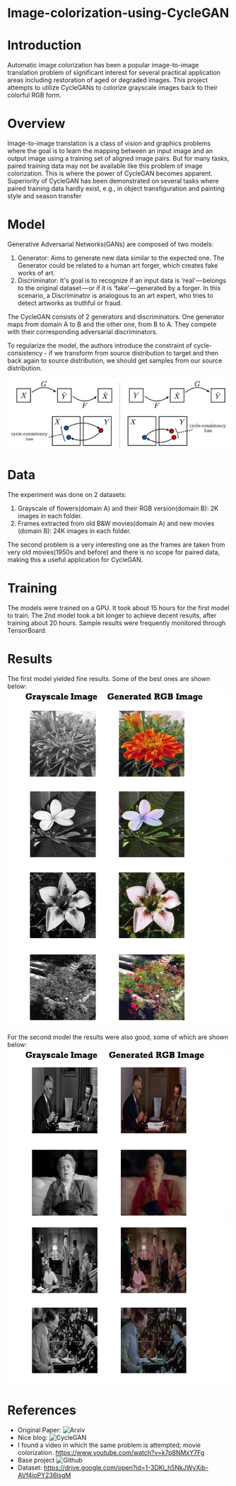 # Image-colorization-using-CycleGAN

# Introduction

Automatic image colorization has been a popular image-to-image translation problem of significant interest for several practical application areas including restoration of aged or degraded images. This project attempts to utilize CycleGANs to colorize grayscale images back to their colorful RGB form.

# Overview

Image-to-image  translation  is  a  class  of  vision  and graphics problems where the goal is to learn the mapping
between an input image and an output image using a training set of aligned image pairs. But for many tasks, paired training data may not be available like this problem of image colorization. This is where the power of CycleGAN becomes apparent. Superiority of CycleGAN has been demonstrated on several tasks where paired training data hardly exist, e.g., in object transfiguration and painting style and season transfer

# Model

Generative Adversarial Networks(GANs) are composed of two models:
1. Generator: Aims to generate new data similar to the expected one. The Generator could be related to a human art forger, which creates fake works of art.
2. Discriminator: It's goal is to recognize if an input data is ‘real’ — belongs to the original dataset — or if it is ‘fake’ — generated by a forger. In this scenario, a Discriminator is analogous to  an art expert, who tries to detect artworks as truthful or fraud.

The CycleGAN consists of 2 generators and discriminators. One generator maps from domain A to B and the other one, from B to A.
They compete with their corresponding adversarial discriminators.


To regularize the model, the authors introduce the constraint of cycle-consistency - if we transform from source distribution to target and then back again to source distribution, we should get samples from our source distribution.

![](images/CycleLoss.png)

# Data

The experiment was done on 2 datasets: 
1. Grayscale of flowers(domain A) and their RGB version(domain B): 2K images in each folder.
2. Frames extracted from old B&W movies(domain A) and new movies (domain B): 24K images in each folder.

The second problem is a very interesting one as the frames are taken from very old movies(1950s and before) and there is no scope for paired data, making this a useful application for CycleGAN.

# Training

The models were trained on a GPU. It took about 15 hours for the first model to train. The 2nd model took a bit longer to achieve decent results, after training about 20 hours. Sample results were frequently monitored through TensorBoard.

# Results

The first model yielded fine results. Some of the best ones are shown below:
![](images/results/1.PNG)
![](images/results/2.PNG)


For the second model the results were also good, some of which are shown below:
![](images/results/3.PNG)
![](images/results/4.PNG)


# References
- Original Paper: ![Arxiv](https://arxiv.org/abs/1703.10593)
- Nice blog: ![CycleGAN](https://hardikbansal.github.io/CycleGANBlog/)
- I found a video in which the same problem is attempted; movie colorization. https://www.youtube.com/watch?v=k7p8NMxY7Fg
- Base project ![Github](https://github.com/xhujoy/CycleGAN-tensorflow)
- Dataset: https://drive.google.com/open?id=1-3DKl_h5NkJWyXib-AVf4ioPY236lsgM
